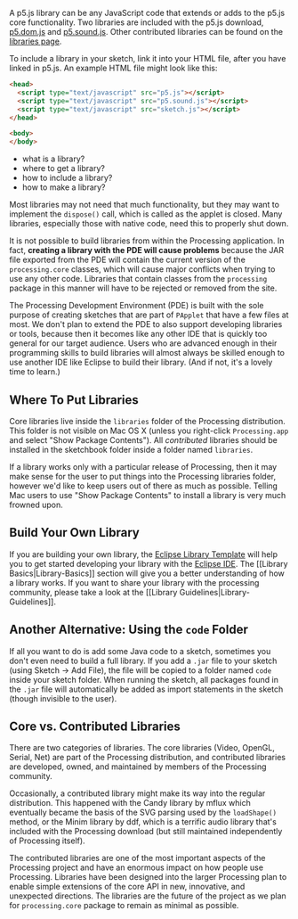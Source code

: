 A p5.js library can be any JavaScript code that extends or adds to the p5.js core functionality. Two libraries are included with the p5.js download, [p5.dom.js](http://localhost/p5js.org/site/reference/#/libraries/dom) and [p5.sound.js](http://localhost/p5js.org/site/reference/#/libraries/sound). Other contributed libraries can be found on the [libraries page](http://p5js.org/libraries/). 

To include a library in your sketch, link it into your HTML file, after you have linked in p5.js. An example HTML file might look like this:
```html
<head>
  <script type="text/javascript" src="p5.js"></script>
  <script type="text/javascript" src="p5.sound.js"></script>
  <script type="text/javascript" src="sketch.js"></script>
</head>

<body>
</body>
```

- what is a library?
- where to get a library?
- how to include a library?
- how to make a library?

Most libraries may not need that much functionality, but they may want to implement the `dispose()` call, which is called as the applet is closed. Many libraries, especially those with native code, need this to properly shut down.

It is not possible to build libraries from within the Processing application. In fact, **creating a library with the PDE will cause problems** because the JAR file exported from the PDE will contain the current version of the `processing.core` classes, which will cause major conflicts when trying to use any other code. Libraries that contain classes from the `processing` package in this manner will have to be rejected or removed from the site.

The Processing Development Environment (PDE) is built with the sole purpose of creating sketches that are part of `PApplet` that have a few files at most. We don't plan to extend the PDE to also support developing libraries or tools, because then it becomes like any other IDE that is quickly too general for our target audience. Users who are advanced enough in their programming skills to build libraries will almost always be skilled enough to use another IDE like Eclipse to build their library. (And if not, it's a lovely time to learn.)


## Where To Put Libraries

Core libraries live inside the `libraries` folder of the Processing distribution. This folder is not visible on Mac OS X (unless you right-click `Processing.app` and select "Show Package Contents"). All _contributed_ libraries should be installed in the sketchbook folder inside a folder named `libraries`.

If a library works only with a particular release of Processing, then it may make sense for the user to put things into the Processing libraries folder, however we'd like to keep users out of there as much as possible. Telling Mac users to use "Show Package Contents" to install a library is very much frowned upon.


## Build Your Own Library

If you are building your own library, the [Eclipse Library Template](https://github.com/processing/processing-templates/wiki/Eclipse-Library-Template) will help you to get started developing your library with the [Eclipse IDE](http://eclipse.org). The [[Library Basics|Library-Basics]] section will give you a better understanding of how a library works. If you want to share your library with the processing community, please take a look at the [[Library Guidelines|Library-Guidelines]].


## Another Alternative: Using the `code` Folder

If all you want to do is add some Java code to a sketch, sometimes you don't even need to build a full library. If you add a `.jar` file to your sketch (using Sketch → Add File), the file will be copied to a folder named `code` inside your sketch folder. When running the sketch, all packages found in the `.jar` file will automatically be added as import statements in the sketch (though invisible to the user).


## Core vs. Contributed Libraries

There are two categories of libraries. The core libraries (Video, OpenGL, Serial, Net) are part of the Processing distribution, and contributed libraries are developed, owned, and maintained by members of the Processing community.

Occasionally, a contributed library might make its way into the regular distribution. This happened with the Candy library by mflux which eventually became the basis of the SVG parsing used by the `loadShape()` method, or the Minim library by ddf, which is a terrific audio library that's included with the Processing download (but still maintained independently of Processing itself).

The contributed libraries are one of the most important aspects of the Processing project and have an enormous impact on how people use Processing. Libraries have been designed into the larger Processing plan to enable simple extensions of the core API in new, innovative, and unexpected directions. The libraries are the future of the project as we plan for `processing.core` package to remain as minimal as possible. 